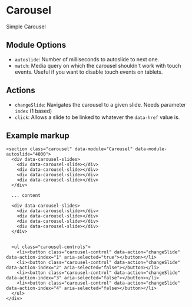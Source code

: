 # Carousel

Simple Carousel

## Module Options

* `autoslide`: Number of milliseconds to autoslide to next one.
* `match`: Media query on which the carousel shouldn't work with touch events. Useful if you want to disable touch events on tablets.

## Actions

* `changeSlide`: Navigates the carousel to a given slide. Needs parameter `index` (1 based)
* `click`: Allows a slide to be linked to whatever the `data-href` value is.

## Example markup

```language-javascript
<section class="carousel" data-module="Carousel" data-module-autoslide="4000">
  <div data-carousel-slides>
    <div data-carousel-slide></div>
    <div data-carousel-slide></div>
    <div data-carousel-slide></div>
    <div data-carousel-slide></div>
  </div>

  ... content

  <div data-carousel-slides>
    <div data-carousel-slide></div>
    <div data-carousel-slide></div>
    <div data-carousel-slide></div>
    <div data-carousel-slide></div>
  </div>


  <ul class="carousel-controls">
    <li><button class="carousel-control" data-action="changeSlide" data-action-index="1" aria-selected="true"></button></li>
    <li><button class="carousel-control" data-action="changeSlide" data-action-index="2" aria-selected="false"></button></li>
    <li><button class="carousel-control" data-action="changeSlide" data-action-index="3" aria-selected="false"></button></li>
    <li><button class="carousel-control" data-action="changeSlide" data-action-index="4" aria-selected="false></button></li>
  </ul>
</div>
```
